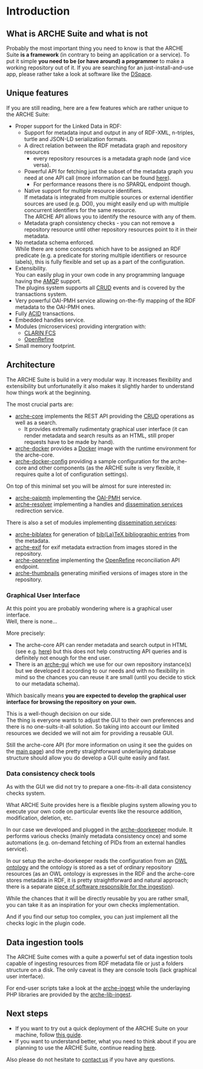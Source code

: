 # Introduction 

## What is ARCHE Suite and what is not

Probably the most important thing you need to know is that the ARCHE Suite **is a framework**
(in contrary to being an application or a service).
To put it simple **you need to be (or have around) a programmer** to make a working repository out of it.
If you are searching for an just-install-and-use app, please rather take a look at software like the [DSpace](https://dspace.lyrasis.org/).

## Unique features

If you are still reading, here are a few features which are rather unique to the ARCHE Suite:

* Proper support for the Linked Data in RDF:
  * Support for metadata input and output in any of RDF-XML, n-triples, turtle and JSON-LD serialization formats.
  * A direct relation between the RDF metadata graph and repository resources
    - every repository resources is a metadata graph node (and vice versa).
  * Powerful API for fetching just the subset of the metadata graph you need at one API call
    (more information can be found [here](metadata_api_for_programmers.html)).
    * For performance reasons there is no SPARQL endpoint though.
  * Native support for multiple resource identifiers.  
    If metadata is integrated from multiple sources or external identifier sources are used (e.g. DOI),
    you might easily end up with multiple concurrent identifiers for the same resource.  
    The ARCHE API allows you to identify the resource with any of them.
  * Metadata graph consistency checks - you can not remove a repository resource until other repository resources
    point to it in their metadata.
* No metadata schema enforced.  
  While there are some concepts which have to be assigned an RDF predicate (e.g. a predicate for storing multiple identifiers or resource labels),
  this is fully flexible and set up as a part of the configuration.
* Extensibility.  
  You can easily plug in your own code in any programming language having the [AMQP](https://en.wikipedia.org/wiki/Advanced_Message_Queuing_Protocol) support.  
  The plugins system supports all [CRUD](https://en.wikipedia.org/wiki/Create,_read,_update_and_delete) events and is covered by the transactions system.
* Very powerful OAI-PMH service
  allowing on-the-fly mapping of the RDF metadata to the OAI-PMH ones.
* Fully [ACID](https://en.wikipedia.org/wiki/ACID) transactions.
* Embedded handles service.
* Modules (microservices) providing intergration with:
  * [CLARIN FCS](https://www.clarin.eu/content/federated-content-search-clarin-fcs-technical-details)
  * [OpenRefine](https://openrefine.org/)
* Small memory footprint.

## Architecture

The ARCHE Suite is build in a very modular way.
It increases flexibility and extensibility but unfortunatelly it also makes it slightly harder to understand how things work at the beginning.

The most crucial parts are:

* [arche-core](https://github.com/acdh-oeaw/arche-core) implements the REST API 
  providing the [CRUD](https://en.wikipedia.org/wiki/Create,_read,_update_and_delete) operations as well as a search.  
  * It provides extremally rudimentaty graphical user interface
    (it can render metadata and search results as an HTML, still proper requests have to be made by hand).
* [arche-docker](https://github.com/acdh-oeaw/arche-docker) provides a [Docker](https://en.wikipedia.org/wiki/Docker_(software)) image
  with the runtime environment for the arche-core.
* [arche-docker-config](https://github.com/acdh-oeaw/arche-docker-config) providing a sample configuration for the arche-core and other components
  (as the ARCHE suite is very flexible, it requires quite a lot of configuration settings).

On top of this minimal set you will be almost for sure interested in:

* [arche-oaipmh](https://github.com/acdh-oeaw/arche-oaipmh) implementing
  the [OAI-PMH](https://en.wikipedia.org/wiki/Open_Archives_Initiative_Protocol_for_Metadata_Harvesting) service.
* [arche-resolver](https://github.com/acdh-oeaw/arche-resolver) implementing
  a handles and [dissemination services](dissemination_services.html) redirection service.

There is also a set of modules implementing [dissemination services](dissemination_services.html):

* [arche-biblatex](https://github.com/acdh-oeaw/arche-biblatex) for generation of [bib(La)TeX bibliographic entries](https://en.wikipedia.org/wiki/BibTeX#Bibliographic_information_file)
  from the metadata.
* [arche-exif](https://github.com/acdh-oeaw/arche-exif) for exif metadata extraction from images stored in the repository.
* [arche-openrefine](https://github.com/acdh-oeaw/arche-openrefine) implementing the [OpenRefine](https://openrefine.org/) reconciliation API endpoint.
* [arche-thumbnails](https://github.com/acdh-oeaw/arche-thumbnails) generating minified versions of images store in the repository.

### Graphical User Interface

At this point you are probably wondering where is a graphical user interface.  
Well, there is none...

More precisely:

* The arche-core API can render metadata and search output in HTML (see e.g. [here](https://arche.acdh.oeaw.ac.at/api/123456/metadata))
  but this does not help constructing API queries and is definitely not enough for the end user.
* There is an [arche-gui](https://github.com/acdh-oeaw/arche-gui) which we use for our own repository instance(s)
  but we developed it according to our needs and with no flexibility in mind so the chances you can reuse it are small
  (until you decide to stick to our metadata schema).

Which basically means **you are expected to develop the graphical user interface for browsing the repository on your own.**

This is a well-though decision on our side.  
The thing is everyone wants to adjust the GUI to their own preferences and there is no one-suits-it-all solution.
So taking into account our limited resources we decided we will not aim for providing a reusable GUI.

Still the arche-core API (for more information on using it see the guides on the [main page](../)) 
and the pretty straightforward underlaying database structure should allow you do develop a GUI quite easily and fast.

### Data consistency check tools

As with the GUI we did not try to prepare a one-fits-it-all data consistency checks system.

What ARCHE Suite provides here is a flexible plugins system allowing you to execute your own code on particular events like the resource addition, modification, deletion, etc.

In our case we developed and plugged in the [arche-doorkeeper](https://github.com/acdh-oeaw/arche-doorkeeper) module.
It performs various checks (mainly metadata consistency once) and some automations (e.g. on-demand fetching of PIDs from an external handles service).

In our setup the arche-doorkeeper reads the configuration from an [OWL ontology](https://github.com/acdh-oeaw/arche-schema-ingest) 
and the ontology is stored as a set of ordinary repository resources
(as an OWL ontology is expresses in the RDF and the arche-core stores metadata in RDF, it is pretty straightforward and natural approach;
there is a separate [piece of software responsible for the ingestion](https://github.com/acdh-oeaw/arche-schema-ingest)).

While the chances that it will be directly reusable by you are rather small, you can take it as an inspiration
for your own checks implementation.

And if you find our setup too complex, you can just implement all the checks logic in the plugin code.

## Data ingestion tools

The ARCHE Suite comes with a quite a powerful set of data ingestion tools capable of ingesting resources from RDF metadata file or just a folders structure on a disk.
The only caveat is they are console tools (lack graphical user interface).

For end-user scripts take a look at the [arche-ingest](https://github.com/acdh-oeaw/arche-ingest)
while the underlaying PHP libraries are provided by the [arche-lib-ingest](https://github.com/acdh-oeaw/arche-lib-ingest).

## Next steps

* If you want to try out a quick deployment of the ARCHE Suite on your machine, follow [this guide](firstSteps.html).
* If you want to understand better, what you need to think about if you are planning to use the ARCHE Suite, continue reading [here](firstSteps.html#further-considerations).

Also please do not hesitate to [contact us](mailto:mzoltak@oeaw.ac.at) if you have any questions.

